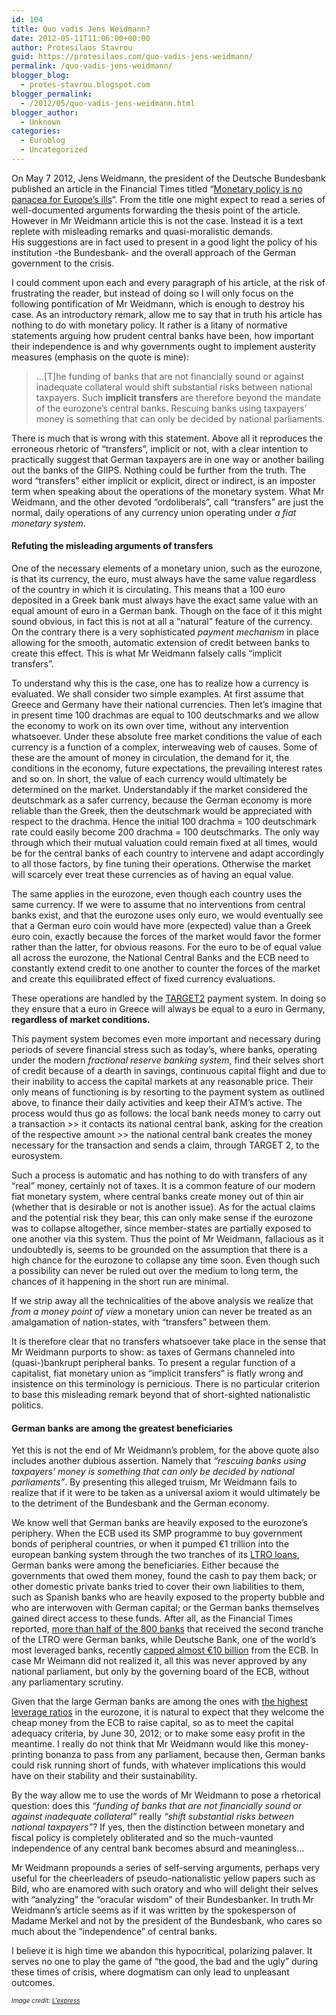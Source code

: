```yaml
---
id: 104
title: Quo vadis Jens Weidmann?
date: 2012-05-11T11:06:00+00:00
author: Protesilaos Stavrou
guid: https://protesilaos.com/quo-vadis-jens-weidmann/
permalink: /quo-vadis-jens-weidmann/
blogger_blog:
  - protes-stavrou.blogspot.com
blogger_permalink:
  - /2012/05/quo-vadis-jens-weidmann.html
blogger_author:
  - Unknown
categories:
  - Euroblog
  - Uncategorized
---
```

<div class="separator" style="clear: both; text-align: center;">
</div>

On May 7 2012, Jens Weidmann, the president of the Deutsche Bundesbank published an article in the Financial Times titled &#8220;[Monetary policy is no panacea for Europe&#8217;s ills](http://www.ft.com/intl/cms/s/0/bc917f20-9607-11e1-9d9d-00144feab49a.html#axzz1uSCrxjxk)&#8220;. From the title one might expect to read a series of well-documented arguments forwarding the thesis point of the article. However in Mr Weidmann article this is not the case. Instead it is a text replete with misleading remarks and quasi-moralistic demands. His&nbsp;suggestions are in fact used to present in a good light the policy of his institution -the Bundesbank- and the overall approach of the German government to the crisis.

I could comment upon each and every paragraph of his article, at the risk of frustrating the reader, but instead of doing so I will only focus on the following pontification of Mr Weidmann, which is enough to destroy his case. As an introductory remark, allow me to say that in truth his article has nothing to do with monetary policy. It rather is a litany of normative statements arguing how prudent central banks have been, how important their independence is and why governments ought to implement austerity measures (emphasis on the quote is mine):

> &#8230;[T]he funding of banks that are not financially sound or against inadequate collateral would shift substantial risks between national taxpayers. Such **implicit transfers** are therefore beyond the mandate of the eurozone&#8217;s central banks. Rescuing banks using taxpayers&#8217; money is something that can only be decided by national parliaments.

There is much that is wrong with this statement. Above all it reproduces the erroneous rhetoric of &#8220;transfers&#8221;, implicit or not, with a clear intention to practically suggest that German taxpayers are in one way or another bailing out the banks of the GIIPS. Nothing could be further from the truth. The word &#8220;transfers&#8221; either implicit or explicit, direct or indirect, is an imposter term when speaking about the operations of the monetary system. What Mr Weidmann, and the other devoted &#8220;ordoliberals&#8221;, call &#8220;transfers&#8221; are just the normal, daily operations of any currency union operating under _a fiat monetary system_.

#### Refuting the misleading arguments of transfers

One of the necessary elements of a monetary union, such as the eurozone, is that its currency, the euro, must always have the same value regardless of the country in which it is circulating. This means that a 100 euro deposited in a Greek bank must always have the exact same value with an equal amount of euro in a German bank. Though on the face of it this might sound obvious, in fact this is not at all a &#8220;natural&#8221; feature of the currency. On the contrary there is a very sophisticated&nbsp;_payment mechanism_&nbsp;in place allowing for the smooth, automatic extension of credit between banks to create this effect. This is what Mr Weidmann falsely calls &#8220;implicit transfers&#8221;. 

To understand why this is the case, one has to realize how a currency is evaluated. We shall consider two simple examples. At first assume that Greece and Germany have their national currencies. Then let&#8217;s imagine that in present time 100 drachmas are equal to 100 deutschmarks and we allow the economy to work on its own over time, without any intervention whatsoever. Under these absolute free market conditions the value of each currency is a function of a complex, interweaving web of causes. Some of these are the amount of money in circulation, the demand for it, the conditions in the economy, future expectations, the prevailing interest rates and so on. In short, the value of each currency would ultimately be determined on the market. Understandably if the market considered the deutschmark as a safer currency, because the German economy is more reliable than the Greek, then the deutschmark would be appreciated with respect to the drachma. Hence the initial 100 drachma = 100 deutschmark rate could easily become 200 drachma = 100 deutschmarks. The only way through which their mutual valuation could remain fixed at all times, would be for the central banks of each country to intervene and adapt accordingly to all those factors, by fine tuning their operations. Otherwise the market will scarcely ever treat these currencies as of having an equal value. 

The same applies in the eurozone, even though each country uses the same currency. If we were to assume that no interventions from central banks exist, and that the eurozone uses only euro, we would eventually see that a German euro coin would have more (expected) value than a Greek euro coin, exactly because the forces of the market would favor the former rather than the latter, for obvious reasons. For the euro to be of equal value all across the eurozone, the National Central Banks and the ECB need to constantly extend credit to one another to counter the forces of the market and create this equilibrated effect of fixed currency evaluations.

These operations are handled by the [TARGET2](https://protesilaos.com/search/label/TARGET2) payment system. In doing so they ensure that a euro in Greece will always be equal to a euro in Germany, **regardless of market conditions.**

This payment system becomes even more important and necessary during periods of severe financial stress such as today&#8217;s, where banks, operating under the modern _fractional reserve banking system_, find their selves short of credit because of a dearth in savings, continuous capital flight and due to their inability to access the capital markets at any reasonable price. Their only means of functioning is by resorting to the payment system as outlined above, to finance their daily activities and keep their ATM&#8217;s active. The process would thus go as follows: the local bank needs money to carry out a transaction >> it contacts its national central bank, asking for the creation of the respective amount >> the national central bank creates the money necessary for the transaction and sends a claim, through TARGET 2, to the eurosystem.

Such a process is automatic and has nothing to do with transfers of any &#8220;real&#8221; money, certainly not of taxes. It is a common feature of our modern fiat monetary system, where central banks create money out of thin air (whether that is desirable or not is another issue). As for the actual claims and the potential risk they bear, this can only make sense if the eurozone was to collapse altogether, since member-states are partially exposed to one another via this system. Thus the point of Mr Weidmann, fallacious as it undoubtedly is, seems to be grounded on the assumption that there is a high chance for the eurozone to collapse any time soon. Even though such a possibility can never be ruled out over the medium to long term, the chances of it happening in the short run are minimal.

If we strip away all the technicalities of the above analysis we realize that _from a money point of view_ a monetary union can never be treated as an amalgamation of nation-states, with &#8220;transfers&#8221; between them.

It is therefore clear that no transfers whatsoever take place in the sense that Mr Weidmann purports to show: as taxes of Germans channeled into (quasi-)bankrupt peripheral banks. To present a regular function of a capitalist, fiat monetary union as &#8220;implicit transfers&#8221; is flatly wrong and insistence on this terminology is pernicious. There is no particular criterion to base this misleading remark beyond that of short-sighted nationalistic politics.

#### German banks are among the greatest beneficiaries

Yet this is not the end of Mr Weidmann&#8217;s problem, for the above quote also includes another dubious assertion. Namely that _&#8220;rescuing banks using taxpayers&#8217; money is something that can only be decided by national parliaments&#8221;_. By presenting this alleged truism, Mr Weidmann fails to realize that if it were to be taken as a universal axiom it would ultimately be to the detriment of the Bundesbank and the German economy. 

We know well that German banks are heavily exposed to the eurozone&#8217;s periphery. When the ECB used its SMP programme to buy government bonds of peripheral countries, or when it pumped €1 trillion into the european banking system through the two tranches of its [LTRO loans](https://protesilaos.com/search/label/LTRO), German banks were among the beneficiaries. Either because the governments that owed them money, found the cash to pay them back; or other domestic private banks tried to cover their own liabilities to them, such as Spanish banks who are heavily exposed to the property bubble and who are interwoven with German capital; or the German banks themselves gained direct access to these funds. After all, as the Financial Times reported, <a href="http://www.ft.com/intl/cms/s/0/52ed18e4-6237-11e1-872e-00144feabdc0.html#axzz1uSCrxjxk" target="_blank">more than half of the 800 banks</a> that received the second tranche of the LTRO were German banks, while Deutsche Bank, one of the world&#8217;s most leveraged banks, recently <a href="http://www.ft.com/intl/cms/s/0/ed672dba-694e-11e1-9618-00144feabdc0.html#axzz1uSCrxjxk" target="_blank">capped almost €10 billion</a> from the ECB. In case Mr Weimann did not realized it, all this was never approved by any national parliament, but only by the governing board of the ECB, without any parliamentary scrutiny.

Given that the large German banks are among the ones with <a href="http://www.ft.com/intl/cms/s/0/5b9e76e8-8f89-11e1-9ab1-00144feab49a.html#axzz1uSCrxjxk" target="_blank">the highest leverage ratios</a> in the eurozone, it is natural to expect that they welcome the cheap money from the ECB to raise capital, so as to meet the <span id="goog_519424279"></span>capital adequacy criteria<span id="goog_519424280"></span>, by June 30, 2012; or to make some easy profit in the meantime. I really do not think that Mr Weidmann would like this money-printing bonanza to pass from any parliament, because then, German banks could risk running short of funds, with whatever implications this would have on their stability and their sustainability. 

By the way allow me to use the words of Mr Weidmann to pose a rhetorical question: does this _&#8220;funding of banks that are not financially sound or against inadequate collateral&#8221;_ really _&#8220;shift substantial risks between national taxpayers&#8221;_? If yes, then the distinction between monetary and fiscal policy is completely obliterated and so the much-vaunted independence of any central bank becomes absurd and meaningless&#8230;

Mr Weidmann propounds a series of self-serving arguments, perhaps very useful for the cheerleaders of pseudo-nationalistic yellow papers such as Bild, who are enamored with such oratory and who will delight their selves with &#8220;analyzing&#8221; the &#8220;oracular wisdom&#8221; of their Bundesbanker. In truth Mr Weidmann&#8217;s article seems as if it was written by the spokesperson of Madame Merkel and not by the president of the Bundesbank, who cares so much about the &#8220;independence&#8221; of central banks. 

I believe it is high time we abandon this hypocritical, polarizing palaver. It serves no one to play the game of &#8220;the good, the bad and the ugly&#8221; during these times of crisis, where dogmatism can only lead to unpleasant outcomes.

<span style="font-size: x-small;"><i>Image credit: <a href="http://www.lexpress.fr/actualites/1/economie/le-nouveau-president-de-la-bundesbank-promet-la-continuite_988306.html" rel="nofollow" target="_blank">L&#8217;express</a></i></span>